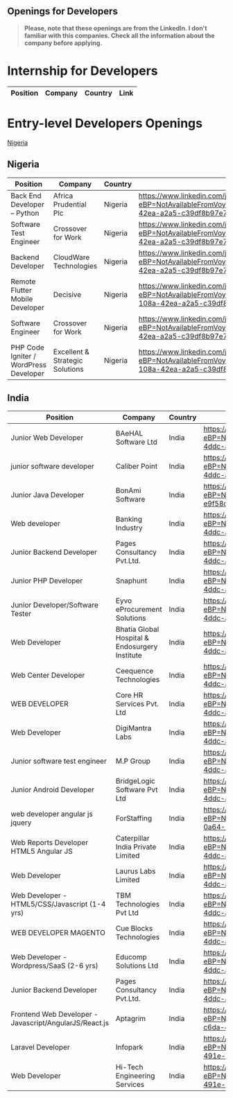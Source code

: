 ## Openings for Developers

> **Please, note that these openings are from the LinkedIn. I don't familiar with this companies. Check all the information about the company before applying.**


# Internship for Developers
|Position|Company|Country|Link|
|--|--|--|--|

# Entry-level Developers Openings

[Nigeria](https://github.com/Hellnar/openings/blob/master/README.md/##%Nigeria)

## Nigeria

|Position|Company|Country|Link|
|--|--|--|--|
|Back End Developer – Python|Africa Prudential Plc|Nigeria|https://www.linkedin.com/jobs/view/1781129159/?eBP=NotAvailableFromVoyagerAPI&recommendedFlavor=HIDDEN_GEM&refId=651164f9-108a-42ea-a2a5-c39df8b97e70&trk=d_flagship3_search_srp_jobs|
|Software Test Engineer|Crossover for Work|Nigeria|https://www.linkedin.com/jobs/view/1770203867/?eBP=NotAvailableFromVoyagerAPI&recommendedFlavor=IN_NETWORK&refId=651164f9-108a-42ea-a2a5-c39df8b97e70&trk=d_flagship3_search_srp_jobs|
|Backend Developer|CloudWare Technologies|Nigeria|https://www.linkedin.com/jobs/view/1781128238/?eBP=NotAvailableFromVoyagerAPI&recommendedFlavor=HIDDEN_GEM&refId=651164f9-108a-42ea-a2a5-c39df8b97e70&trk=d_flagship3_search_srp_jobs|
|Remote Flutter Mobile Developer|Decisive|Nigeria|https://www.linkedin.com/jobs/view/1776441743/?eBP=NotAvailableFromVoyagerAPI&recommendedFlavor=JOB_SEEKER_QUALIFIED&refId=651164f9-108a-42ea-a2a5-c39df8b97e70&trk=d_flagship3_search_srp_jobs|
|Software Engineer|Crossover for Work|Nigeria|https://www.linkedin.com/jobs/view/1770203329/?eBP=NotAvailableFromVoyagerAPI&recommendedFlavor=IN_NETWORK&refId=651164f9-108a-42ea-a2a5-c39df8b97e70&trk=d_flagship3_search_srp_jobs|
|PHP Code Igniter / WordPress Developer|Excellent & Strategic Solutions|Nigeria|https://www.linkedin.com/jobs/view/1781217894/?eBP=NotAvailableFromVoyagerAPI&recommendedFlavor=JOB_SEEKER_QUALIFIED&refId=651164f9-108a-42ea-a2a5-c39df8b97e70&trk=d_flagship3_search_srp_jobs|

## India

|Position|Company|Country|Link|
|--|--|--|--|
|Junior Web Developer|BAeHAL Software Ltd|India|https://www.linkedin.com/jobs/view/1781777765/?eBP=NotAvailableFromVoyagerAPI&recommendedFlavor=HIDDEN_GEM&refId=9e4ef17c-0a64-4ddc-aac4-e9f58dd08e8a&trk=d_flagship3_search_srp_jobs|
|junior software developer|Caliber Point|India|https://www.linkedin.com/jobs/view/1781913575/?eBP=NotAvailableFromVoyagerAPI&recommendedFlavor=HIDDEN_GEM&refId=9e4ef17c-0a64-4ddc-aac4-e9f58dd08e8a&trk=d_flagship3_search_srp_jobs|
|Junior Java Developer|BonAmi Software|India|https://www.linkedin.com/jobs/view/1780731693/?eBP=NotAvailableFromVoyagerAPI&refId=9e4ef17c-0a64-4ddc-aac4-e9f58dd08e8a&trk=d_flagship3_search_srp_jobs|
|Web developer|Banking Industry|India|https://www.linkedin.com/jobs/view/1781928166/?eBP=NotAvailableFromVoyagerAPI&recommendedFlavor=HIDDEN_GEM&refId=9e4ef17c-0a64-4ddc-aac4-e9f58dd08e8a&trk=d_flagship3_search_srp_jobs|
|Junior Backend Developer|Pages Consultancy Pvt.Ltd.|India|https://www.linkedin.com/jobs/view/1781905975/?eBP=NotAvailableFromVoyagerAPI&recommendedFlavor=HIDDEN_GEM&refId=9e4ef17c-0a64-4ddc-aac4-e9f58dd08e8a&trk=d_flagship3_search_srp_jobs|
|Junior PHP Developer|Snaphunt|India|https://www.linkedin.com/jobs/view/1781192048/?eBP=NotAvailableFromVoyagerAPI&recommendedFlavor=HIDDEN_GEM&refId=9e4ef17c-0a64-4ddc-aac4-e9f58dd08e8a&trk=d_flagship3_search_srp_jobs|
|Junior Developer/Software Tester|Eyvo eProcurement Solutions|India|https://www.linkedin.com/jobs/view/1781776503/?eBP=NotAvailableFromVoyagerAPI&recommendedFlavor=HIDDEN_GEM&refId=9e4ef17c-0a64-4ddc-aac4-e9f58dd08e8a&trk=d_flagship3_search_srp_jobs|
|Web Developer|Bhatia Global Hospital & Endosurgery Institute|India|https://www.linkedin.com/jobs/view/1781950728/?eBP=NotAvailableFromVoyagerAPI&recommendedFlavor=HIDDEN_GEM&refId=9e4ef17c-0a64-4ddc-aac4-e9f58dd08e8a&trk=d_flagship3_search_srp_jobs|
|Web Center Developer|Ceequence Technologies|India|https://www.linkedin.com/jobs/view/1781957231/?eBP=NotAvailableFromVoyagerAPI&recommendedFlavor=HIDDEN_GEM&refId=9e4ef17c-0a64-4ddc-aac4-e9f58dd08e8a&trk=d_flagship3_search_srp_jobs|
|WEB DEVELOPER|Core HR Services Pvt. Ltd|India|https://www.linkedin.com/jobs/view/1781798113/?eBP=NotAvailableFromVoyagerAPI&recommendedFlavor=HIDDEN_GEM&refId=9e4ef17c-0a64-4ddc-aac4-e9f58dd08e8a&trk=d_flagship3_search_srp_jobs|
|Web Developer|DigiMantra Labs|India|https://www.linkedin.com/jobs/view/1781009192/?eBP=NotAvailableFromVoyagerAPI&recommendedFlavor=HIDDEN_GEM&refId=9e4ef17c-0a64-4ddc-aac4-e9f58dd08e8a&trk=d_flagship3_search_srp_jobs|
|Junior software test engineer|M.P Group |India|https://www.linkedin.com/jobs/view/1781771542/?eBP=NotAvailableFromVoyagerAPI&recommendedFlavor=HIDDEN_GEM&refId=9e4ef17c-0a64-4ddc-aac4-e9f58dd08e8a&trk=d_flagship3_search_srp_jobs|
|Junior Android Developer|BridgeLogic Software Pvt Ltd |India|https://www.linkedin.com/jobs/view/1781910878/?eBP=NotAvailableFromVoyagerAPI&recommendedFlavor=HIDDEN_GEM&refId=9e4ef17c-0a64-4ddc-aac4-e9f58dd08e8a&trk=d_flagship3_search_srp_jobs|
|web developer angular js jquery|ForStaffing|India|https://www.linkedin.com/jobs/view/1781930605/?eBP=NotAvailableFromVoyagerAPI&recommendedFlavor=JOB_SEEKER_QUALIFIED&refId=9e4ef17c-0a64-4ddc-aac4-e9f58dd08e8a&trk=d_flagship3_search_srp_jobs|
|Web Reports Developer HTML5 Angular JS|Caterpillar India Private Limited |India|https://www.linkedin.com/jobs/view/1781779134/?eBP=NotAvailableFromVoyagerAPI&recommendedFlavor=HIDDEN_GEM&refId=9e4ef17c-0a64-4ddc-aac4-e9f58dd08e8a&trk=d_flagship3_search_srp_jobs|
|Web Developer|Laurus Labs Limited|India|https://www.linkedin.com/jobs/view/1781901865/?eBP=NotAvailableFromVoyagerAPI&recommendedFlavor=HIDDEN_GEM&refId=9e4ef17c-0a64-4ddc-aac4-e9f58dd08e8a&trk=d_flagship3_search_srp_jobs|
|Web Developer - HTML5/CSS/Javascript (1-4 yrs)|TBM Technologies Pvt Ltd |India|https://www.linkedin.com/jobs/view/1781374165/?eBP=NotAvailableFromVoyagerAPI&recommendedFlavor=SCHOOL_RECRUIT&refId=9e4ef17c-0a64-4ddc-aac4-e9f58dd08e8a&trk=d_flagship3_search_srp_jobs|
|WEB DEVELOPER MAGENTO|Cue Blocks Technologies |India|https://www.linkedin.com/jobs/view/1781906827/?eBP=NotAvailableFromVoyagerAPI&recommendedFlavor=HIDDEN_GEM&refId=9e4ef17c-0a64-4ddc-aac4-e9f58dd08e8a&trk=d_flagship3_search_srp_jobs|
|Web Developer - Wordpress/SaaS (2-6 yrs)|Educomp Solutions Ltd |India|https://www.linkedin.com/jobs/view/1781780924/?eBP=NotAvailableFromVoyagerAPI&recommendedFlavor=HIDDEN_GEM&refId=9e4ef17c-0a64-4ddc-aac4-e9f58dd08e8a&trk=d_flagship3_search_srp_jobs|
|Junior Backend Developer|Pages Consultancy Pvt.Ltd. |India|https://www.linkedin.com/jobs/view/1781921385/?eBP=NotAvailableFromVoyagerAPI&recommendedFlavor=HIDDEN_GEM&refId=9e4ef17c-0a64-4ddc-aac4-e9f58dd08e8a&trk=d_flagship3_search_srp_jobs|
|Frontend Web Developer - Javascript/AngularJS/React.js|Aptagrim|India|https://www.linkedin.com/jobs/view/1781372542/?eBP=NotAvailableFromVoyagerAPI&recommendedFlavor=JOB_SEEKER_QUALIFIED&refId=03915930-c6da-491e-af3a-8b447ee20c3c&trk=d_flagship3_search_srp_jobs|
|Laravel Developer|Infopark|India|https://www.linkedin.com/jobs/view/1781948226/?eBP=NotAvailableFromVoyagerAPI&recommendedFlavor=HIDDEN_GEM&refId=03915930-c6da-491e-af3a-8b447ee20c3c&trk=d_flagship3_search_srp_jobs|
|Web Developer|Hi-Tech Engineering Services|India|https://www.linkedin.com/jobs/view/1781796589/?eBP=NotAvailableFromVoyagerAPI&recommendedFlavor=HIDDEN_GEM&refId=03915930-c6da-491e-af3a-8b447ee20c3c&trk=d_flagship3_search_srp_jobs|

